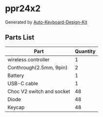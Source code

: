 # ppr24x2

Generated by [Auto-Keyboard-Design-Kit](https://auto-kdk.pages.dev/)

## Parts List

|Part|Quantity|
|---|---|
|wireless controller|1|
|Conthrough(2.5mm, 9pin)|2|
|Battery|1|
USB-C cable|1|
|Choc V2 switch and socket|48|
|Diode|48|
|Keycap|48|

